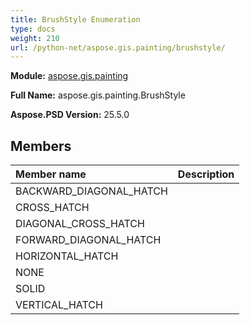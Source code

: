 ```yaml
---
title: BrushStyle Enumeration
type: docs
weight: 210
url: /python-net/aspose.gis.painting/brushstyle/
---
```




**Module:** [aspose.gis.painting](/psd/python-net/aspose.gis.painting/)

**Full Name:** aspose.gis.painting.BrushStyle

**Aspose.PSD Version:** 25.5.0

## **Members**
| **Member name** | **Description** |
| :- | :- |
| BACKWARD_DIAGONAL_HATCH |  |
| CROSS_HATCH |  |
| DIAGONAL_CROSS_HATCH |  |
| FORWARD_DIAGONAL_HATCH |  |
| HORIZONTAL_HATCH |  |
| NONE |  |
| SOLID |  |
| VERTICAL_HATCH |  |
